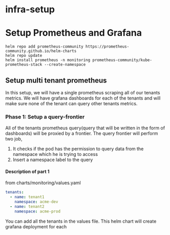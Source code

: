 # infra-setup



# Setup Prometheus and Grafana

```shell
helm repo add prometheus-community https://prometheus-community.github.io/helm-charts
helm repo update
helm install prometheus -n monitoring prometheus-community/kube-prometheus-stack --create-namespace

```

## Setup multi tenant prometheus

In this setup, we will have a single prometheus scraping all of our tenants metrics.
We will have grafana dashboards for each of the tenants and will make sure none of the
tenant can query other tenants metrics.

### Phase 1: Setup a query-frontier

All of the tenants prometheus query(query that will be written in the form of dashboards) will be proxied by a frontier. 
The query frontier will perform two job,
1. It checks if the pod has the permission to query data from the namespace which he is trying to access
2. Insert a namespace label to the query

#### Description of part 1





from charts/monitoring/values.yaml

```yaml
tenants:
  - name: tenant1
    namespace: acme-dev
  - name: tenant2
    namespace: acme-prod
```

You can add all the tenants in the values file. This helm chart will create
grafana deployment for each